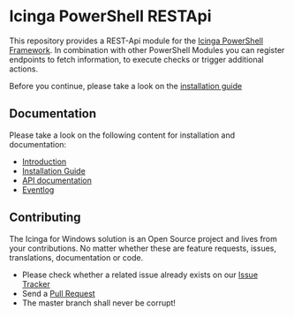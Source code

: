 # Icinga PowerShell RESTApi

This repository provides a REST-Api module for the [Icinga PowerShell Framework](https://icinga.com/docs/windows). In combination with other PowerShell Modules you can register endpoints to fetch information, to execute checks or trigger additional actions.

Before you continue, please take a look on the [installation guide](doc/02-Installation.md)

## Documentation

Please take a look on the following content for installation and documentation:

* [Introduction](doc/01-Introduction.md)
* [Installation Guide](doc/02-Installation.md)
* [API documentation](doc/03-API-Documentation.md)
* [Eventlog](doc/20-Eventlog.md)

## Contributing

The Icinga for Windows solution is an Open Source project and lives from your contributions. No matter whether these are feature requests, issues, translations, documentation or code.

* Please check whether a related issue already exists on our [Issue Tracker](https://github.com/Icinga/icinga-powershell-restapi/issues)
* Send a [Pull Request](https://github.com/Icinga/icinga-powershell-restapi/pulls)
* The master branch shall never be corrupt!

